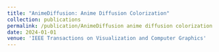 ```yaml
---
title: "AnimeDiffusion: Anime Diffusion Colorization"
collection: publications
permalink: /publication/AnimeDiffusion anime diffusion colorization
date: 2024-01-01
venue: 'IEEE Transactions on Visualization and Computer Graphics'
---
```


